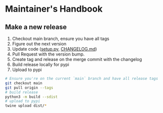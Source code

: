 # Maintainer's Handbook
## Make a new release


1. Checkout main branch, ensure you have all tags
2. Figure out the next version
3. Update code ([setup.py](setup.py), [CHANGELOG.md](CHANGELOG.md))
4. Pull Request with the version bump.
5. Create tag and release on the merge commit with the changelog
6. Build release locally for pypi
7. Upload to pypi

```sh
# Ensure you're on the current `main` branch and have all release tags
git checkout main
git pull origin --tags
# build release
python3 -m build --sdist
# upload to pypi
twine upload dist/*
```